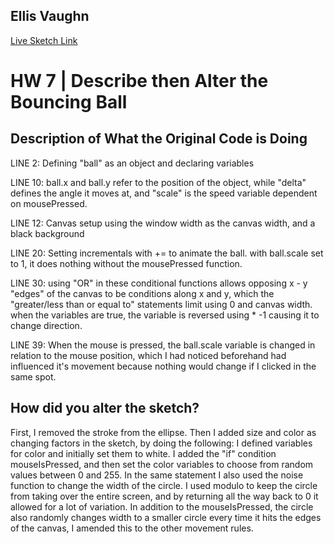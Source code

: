 ## Ellis Vaughn

[Live Sketch Link](https://envaughn.github.io/Creative-Coding/HW-7/)


# HW 7 | Describe then Alter the Bouncing Ball

## Description of What the Original Code is Doing

<!--
--This is a Comment Block--
-->

LINE 2: Defining "ball" as an object and declaring variables

LINE 10: ball.x and ball.y refer to the position of the object, while "delta" defines the angle it moves at, and "scale" is the speed variable dependent on mousePressed.

LINE 12: Canvas setup using the window width as the canvas width, and a black background

LINE 20: Setting incrementals with += to animate the ball. with ball.scale set to 1, it does nothing without the mousePressed function.

LINE 30: using "OR" in these conditional functions allows opposing x - y "edges" of the canvas to be conditions along x and y, which the "greater/less than or equal to" statements limit using 0 and canvas width. when the variables are true, the variable is reversed using * -1 causing it to change direction.

LINE 39: When the mouse is pressed, the ball.scale variable is changed in relation to the mouse position, which I had noticed beforehand had influenced it's movement because nothing would change if I clicked in the same spot.

## How did you alter the sketch?

First, I removed the stroke from the ellipse. Then I added size and color as changing factors in the sketch, by doing the following: I defined variables for color and initially set them to white. I added the "if" condition mouseIsPressed, and then set the color variables to choose from random values between 0 and 255. In the same statement I also used the noise function to change the width of the circle. I used modulo to keep the circle from taking over the entire screen, and by returning all the way back to 0 it allowed for a lot of variation.
In addition to the mouseIsPressed, the circle also randomly changes width to a smaller circle every time it hits the edges of the canvas, I amended this to the other movement rules.

<!--
Please describe how and why you changed the sketch?
-->
